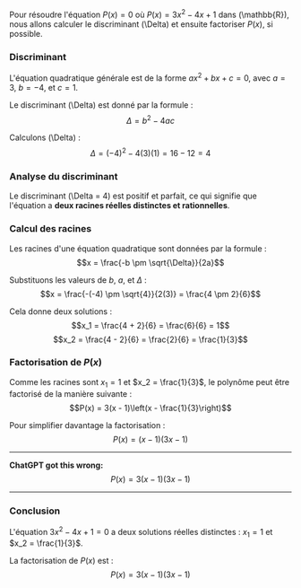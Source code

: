 Pour résoudre l'équation $P(x) = 0$ où $P(x) = 3x^2 - 4x + 1$ dans \(\mathbb{R}\), nous allons calculer le discriminant \(\Delta\) et ensuite factoriser $P(x)$, si possible.

### Discriminant
L'équation quadratique générale est de la forme $ax^2 + bx + c = 0$, avec $a = 3$, $b = -4$, et $c = 1$.

Le discriminant \(\Delta\) est donné par la formule :
$$\Delta = b^2 - 4ac$$

Calculons \(\Delta\) :
$$\Delta = (-4)^2 - 4(3)(1) = 16 - 12 = 4$$

### Analyse du discriminant
Le discriminant \(\Delta = 4\) est positif et parfait, ce qui signifie que l'équation a **deux racines réelles distinctes et rationnelles**.

### Calcul des racines
Les racines d'une équation quadratique sont données par la formule :
$$x = \frac{-b \pm \sqrt{\Delta}}{2a}$$

Substituons les valeurs de $b$, $a$, et $\Delta$ :
$$x = \frac{-(-4) \pm \sqrt{4}}{2(3)} = \frac{4 \pm 2}{6}$$

Cela donne deux solutions :
$$x_1 = \frac{4 + 2}{6} = \frac{6}{6} = 1$$
$$x_2 = \frac{4 - 2}{6} = \frac{2}{6} = \frac{1}{3}$$

### Factorisation de $P(x)$
Comme les racines sont $x_1 = 1$ et $x_2 = \frac{1}{3}$, le polynôme peut être factorisé de la manière suivante :
$$P(x) = 3(x - 1)\left(x - \frac{1}{3}\right)$$

Pour simplifier davantage la factorisation :
$$P(x) = (x - 1)\left(3x - 1\right)$$

---

**ChatGPT got this wrong:**
$$P(x) = 3(x - 1)\left(3x - 1\right)$$

---
### Conclusion
L'équation $3x^2 - 4x + 1 = 0$ a deux solutions réelles distinctes : $x_1 = 1$ et $x_2 = \frac{1}{3}$.

La factorisation de $P(x)$ est :
$$P(x) = 3(x - 1)(3x - 1)$$
